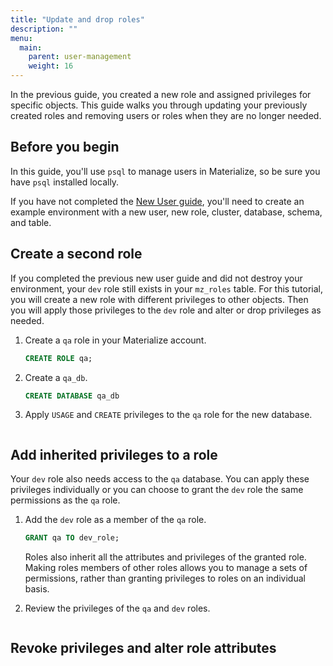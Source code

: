```yaml
---
title: "Update and drop roles"
description: ""
menu:
  main:
    parent: user-management
    weight: 16
---
```


In the previous guide, you created a new role and assigned privileges for
specific objects. This guide walks you through updating your previously created
roles and removing users or roles when they are no longer needed.

## Before you begin

In this guide, you'll use `psql` to manage users in Materialize, so be sure you
have `psql` installed locally.

If you have not completed the [New User guide](/manage/user-management/rbac-newrole.md), you'll need to
create an example environment with a new user, new role, cluster, database,
schema, and table.

## Create a second role

If you completed the previous new user guide and did not destroy your
environment, your `dev` role still exists in your `mz_roles` table. For this
tutorial, you will create a new role with different privileges to other objects.
Then you will apply those privileges to the `dev` role and alter or drop
privileges as needed.

1. Create a `qa` role in your Materialize account.
   
   ```sql
   CREATE ROLE qa;
   ```
   
2. Create a `qa_db`.
    
   ```sql
   CREATE DATABASE qa_db
   ```

3. Apply `USAGE` and `CREATE` privileges to the `qa` role for the new database.

   ```sql
   ```

## Add inherited privileges to a role

Your `dev` role also needs access to the `qa` database. You can apply these
privileges individually or you can choose to grant the `dev` role the same
permissions as the `qa` role.

1. Add the `dev` role as a member of the `qa` role.

   ```sql
   GRANT qa TO dev_role;
   ```
   
   Roles also inherit all the attributes and privileges of the granted role.
   Making roles members of other roles allows you to manage a sets of
   permissions, rather than granting privileges to roles on an individual basis.
   
2. Review the privileges of the `qa` and `dev` roles.

   ```sql
   
   ```
   
## Revoke privileges and alter role attributes
